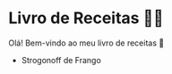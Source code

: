 # Livro de Receitas :man_cook:

Olá! Bem-vindo ao meu livro de receitas :wave:

- Strogonoff de Frango